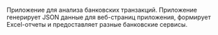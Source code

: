  Приложение для анализа банковских транзакций. Приложение
 генерирует JSON данные для веб-страниц приложения, формирует
 Excel-отчеты и предоставляет разные банковские сервисы.